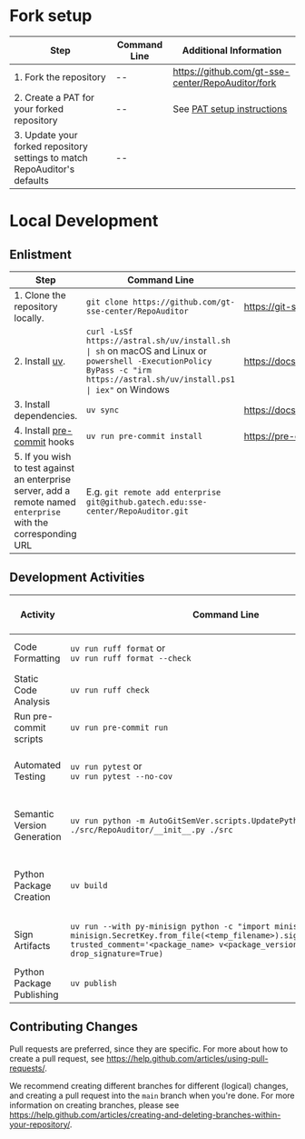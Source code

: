 # Fork setup

| Step | Command Line | Additional Information |
| --- | --- | --- |
| 1. Fork the repository | -- | https://github.com/gt-sse-center/RepoAuditor/fork |
| 2. Create a PAT for your forked repository | -- | See [PAT setup instructions](README.md#personal-access-token-pat) |
| 3. Update your forked repository settings to match RepoAuditor's defaults | -- | 


# Local Development

## Enlistment

| Step | Command Line | Additional Information |
| --- | --- | --- |
| 1. Clone the repository locally. | `git clone https://github.com/gt-sse-center/RepoAuditor` | https://git-scm.com/docs/git-clone |
| 2. Install [uv](https://github.com/astral-sh/uv). | `curl -LsSf https://astral.sh/uv/install.sh \| sh` on macOS and Linux or <br/>`powershell -ExecutionPolicy ByPass -c "irm https://astral.sh/uv/install.ps1 \| iex"` on Windows | https://docs.astral.sh |
| 3. Install dependencies. | `uv sync` | https://docs.astral.sh/uv/concepts/projects/sync |
| 4. Install [pre-commit](https://pre-commit.com/) hooks | `uv run pre-commit install` | https://pre-commit.com/#1-install-pre-commit |
| 5. If you wish to test against an enterprise server, add a remote named `enterprise` with the corresponding URL | E.g. `git remote add enterprise git@github.gatech.edu:sse-center/RepoAuditor.git` | |

## Development Activities

| Activity | Command Line | Description | Used During Local Development | Invoked by Continuous Integration |
| --- | --- | --- | :-: | :-: |
| Code Formatting | `uv run ruff format` or<br>`uv run ruff format --check` | Format source code using [ruff](https://github.com/astral-sh/ruff) based on settings in `pyproject.toml`. | :white_check_mark: | :white_check_mark: (via [pre-commit](https://pre-commit.com/)) |
| Static Code Analysis | `uv run ruff check` | Validate source code using [ruff](https://github.com/astral-sh/ruff) based on settings in `pyproject.toml`. | :white_check_mark: | :white_check_mark: (via [pre-commit](https://pre-commit.com/)) |
| Run pre-commit scripts | `uv run pre-commit run` | Run [pre-commit](https://pre-commit.com/) scripts based on settings in `.pre-commit-config.yaml`. | :white_check_mark: | :white_check_mark: |
| Automated Testing | `uv run pytest` or<br/>`uv run pytest --no-cov` | Run automated tests using [pytest](https://docs.pytest.org/) and extract code coverage using [coverage](https://coverage.readthedocs.io/) based on settings in `pyproject.toml`. | :white_check_mark: | :white_check_mark: |
| Semantic Version Generation | `uv run python -m AutoGitSemVer.scripts.UpdatePythonVersion ./src/RepoAuditor/__init__.py ./src` | Generate a new [Semantic Version](https://semver.org/) based on git commits using [AutoGitSemVer](https://github.com/davidbrownell/AutoGitSemVer). Version information is stored in `./src/RepoAuditor/__init__.py`. | | :white_check_mark: |
| Python Package Creation | `uv build` | Create a python package using [uv](https://github.com/astral-sh/uv) based on settings in `pyproject.toml`. Generated packages will be written to `./dist`. | | :white_check_mark: |
| Sign Artifacts | `uv run --with py-minisign python -c "import minisign; minisign.SecretKey.from_file(<temp_filename>).sign_file(<filename>, trusted_comment='<package_name> v<package_version>', drop_signature=True)` | Signs artifacts using [py-minisign](https://github.com/x13a/py-minisign). Note that the private key is stored as a [GitHub secret](https://docs.github.com/en/actions/security-for-github-actions/security-guides/using-secrets-in-github-actions). | | :white_check_mark: |
| Python Package Publishing | `uv publish` | Publish a python package to [PyPi](https://pypi.org/) using [uv](https://github.com/astral-sh/uv) based on settings in `pyproject.toml`. | | :white_check_mark: |

## Contributing Changes
Pull requests are preferred, since they are specific. For more about how to create a pull request, see https://help.github.com/articles/using-pull-requests/.

We recommend creating different branches for different (logical) changes, and creating a pull request into the `main` branch when you're done. For more information on creating branches, please see https://help.github.com/articles/creating-and-deleting-branches-within-your-repository/.
